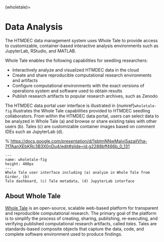 (wholetale)=
# Data Analysis 

The HTMDEC data management system uses Whole Tale to provide access to 
customizable, container-based interactive analysis environments such as
JupyterLab, RStudio, and MATLAB. 

Whole Tale enables the following capabilities for seedling researchers:
* Interactively analyze and visualized HTMDEC data in the cloud
* Create and share reproducible computational research environments and
  artifacts
* Configure computational environments with the exact versions of operations
  system and software used to obtain results
* Publish research artifacts to popular research archives, such as Zenodo

The HTMDEC data portal user interface is illustrated in
{numref}`wholetale-fig` illustrates the Whole Tale capabilities provided to
HTMDEC seedling collaborators.  From within the HTMDEC data portal, users can
select data to be analyzed in Whole Tale (a) and browse or share existing tales
with other users (b). Tales (c) are customizable container images based on comment
IDEs such as JupyterLab (d).

% https://docs.google.com/presentation/d/1sbtmNNwMalviSazailVha-7f7AanXEbKRc3B3X0nDu4/edit#slide=id.g2288bff466b_0_131
```{figure} images/wholetale.png
---
name: wholetale-fig
height: 400px
---
Whole Tale user interface including (a) analyze in Whole Tale from Girder, (b)
Tale dashboard, (c) Tale metadata, (d) JupyterLab interface
```

## About Whole Tale

[Whole Tale](https://wholetale.readthedocs.io/) is an open-source, scalable
web-based platform for transparent and reproducible computational research.
The primary goal of the platform is to simplify the process of creating,
sharing, publishing, re-executing, and verifying published computational
research artifacts, called _tales_. Tales are standards-based composite objects
that capture the data, code, and complete software environment used to produce
findings.
